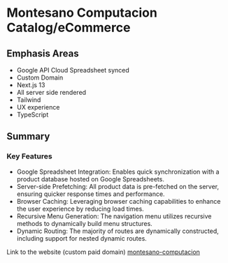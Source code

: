 # Montesano Computacion Catalog/eCommerce

## Emphasis Areas
- Google API Cloud Spreadsheet synced
- Custom Domain
- Next.js 13
- All server side rendered
- Tailwind
- UX experience
- TypeScript
  
## Summary
### Key Features
- Google Spreadsheet Integration: Enables quick synchronization with a product database hosted on Google Spreadsheets.
- Server-side Prefetching: All product data is pre-fetched on the server, ensuring quicker response times and performance.
- Browser Caching: Leveraging browser caching capabilities to enhance the user experience by reducing load times.
- Recursive Menu Generation: The navigation menu utilizes recursive methods to dynamically build menu structures.
- Dynamic Routing: The majority of routes are dynamically constructed, including support for nested dynamic routes.





Link to the website (custom paid domain) [montesano-computacion](https://www.montesanoweb.com.ar)
